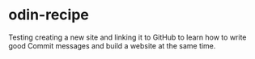 # odin-recipe
Testing creating a new site and linking it to GitHub to learn how to write good Commit messages and build a website at the same time.

